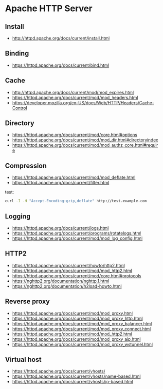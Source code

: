 # Apache HTTP Server

## Install

- http://httpd.apache.org/docs/current/install.html

## Binding

- https://httpd.apache.org/docs/current/bind.html

## Cache

- http://httpd.apache.org/docs/current/mod/mod_expires.html
- https://httpd.apache.org/docs/current/mod/mod_headers.html
- https://developer.mozilla.org/en-US/docs/Web/HTTP/Headers/Cache-Control

## Directory

- https://httpd.apache.org/docs/current/mod/core.html#options
- https://httpd.apache.org/docs/current/mod/mod_dir.html#directoryindex
- https://httpd.apache.org/docs/current/mod/mod_authz_core.html#require

## Compression

- https://httpd.apache.org/docs/current/mod/mod_deflate.html
- https://httpd.apache.org/docs/current/filter.html

test:

```bash
curl -I -H "Accept-Encoding:gzip,deflate" http://test.example.com
```

## Logging

- https://httpd.apache.org/docs/current/logs.html
- https://httpd.apache.org/docs/current/programs/rotatelogs.html
- https://httpd.apache.org/docs/current/mod/mod_log_config.html

## HTTP2

- https://httpd.apache.org/docs/current/howto/http2.html
- https://httpd.apache.org/docs/current/mod/mod_http2.html
- https://httpd.apache.org/docs/current/mod/core.html#protocols
- https://nghttp2.org/documentation/nghttp.1.html
- https://nghttp2.org/documentation/h2load-howto.html

## Reverse proxy

- https://httpd.apache.org/docs/current/mod/mod_proxy.html
- https://httpd.apache.org/docs/current/mod/mod_proxy_http.html
- https://httpd.apache.org/docs/current/mod/mod_proxy_balancer.html
- https://httpd.apache.org/docs/current/mod/mod_proxy_connect.html
- https://httpd.apache.org/docs/current/mod/mod_http2.html
- https://httpd.apache.org/docs/current/mod/mod_proxy_ajp.html
- https://httpd.apache.org/docs/current/mod/mod_proxy_wstunnel.html

## Virtual host

- https://httpd.apache.org/docs/current/vhosts/
- https://httpd.apache.org/docs/current/vhosts/name-based.html
- https://httpd.apache.org/docs/current/vhosts/ip-based.html
